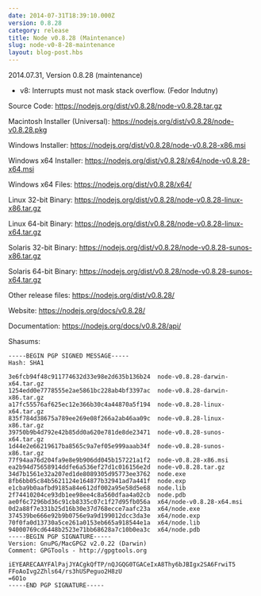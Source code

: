 ```yaml
---
date: 2014-07-31T18:39:10.000Z
version: 0.8.28
category: release
title: Node v0.8.28 (Maintenance)
slug: node-v0-8-28-maintenance
layout: blog-post.hbs
---
```


2014.07.31, Version 0.8.28 (maintenance)

- v8: Interrupts must not mask stack overflow. (Fedor Indutny)

Source Code: https://nodejs.org/dist/v0.8.28/node-v0.8.28.tar.gz

Macintosh Installer (Universal): https://nodejs.org/dist/v0.8.28/node-v0.8.28.pkg

Windows Installer: https://nodejs.org/dist/v0.8.28/node-v0.8.28-x86.msi

Windows x64 Installer: https://nodejs.org/dist/v0.8.28/x64/node-v0.8.28-x64.msi

Windows x64 Files: https://nodejs.org/dist/v0.8.28/x64/

Linux 32-bit Binary: https://nodejs.org/dist/v0.8.28/node-v0.8.28-linux-x86.tar.gz

Linux 64-bit Binary: https://nodejs.org/dist/v0.8.28/node-v0.8.28-linux-x64.tar.gz

Solaris 32-bit Binary: https://nodejs.org/dist/v0.8.28/node-v0.8.28-sunos-x86.tar.gz

Solaris 64-bit Binary: https://nodejs.org/dist/v0.8.28/node-v0.8.28-sunos-x64.tar.gz

Other release files: https://nodejs.org/dist/v0.8.28/

Website: https://nodejs.org/docs/v0.8.28/

Documentation: https://nodejs.org/docs/v0.8.28/api/

Shasums:

```
-----BEGIN PGP SIGNED MESSAGE-----
Hash: SHA1

3e6fcb94f48c911774632d33e98e2d635b136b24  node-v0.8.28-darwin-x64.tar.gz
1254edd0e7778555e2ae5861bc228ab4bf3397ac  node-v0.8.28-darwin-x86.tar.gz
a17fc55576af625ec12e366b30c4a44870a5f194  node-v0.8.28-linux-x64.tar.gz
835f784d38675a789ee269e08f266a2ab46aa09c  node-v0.8.28-linux-x86.tar.gz
39750b9b4d792e42b85dd0a620e781de8de23471  node-v0.8.28-sunos-x64.tar.gz
1d44e2e66219617ba8565c9a7ef05e999aaab34f  node-v0.8.28-sunos-x86.tar.gz
77f94aa76d204fa9e8e9b906dd045b157221a1f2  node-v0.8.28-x86.msi
ea2b94d75658914ddfe6a536ef27d1c016156e2d  node-v0.8.28.tar.gz
34d7b1561e32a207ed1de8089305d95773ee3762  node.exe
8fb6bb05c84b5621124e164877b32941ad7a441f  node.exp
e1cba9b0aafbd9185a84e612df002a95e58d5e68  node.lib
2f74410204ce93db1ee98ee4c8a560dfaa4a02cb  node.pdb
ae0f6c7296bd36c91cb8335c07c1f27d95fb056a  x64/node-v0.8.28-x64.msi
0d2a88f7e331b25d16b30e37d768ecce7aafc23a  x64/node.exe
374539be666e92b9b0756e9a9d199012dcc3da3e  x64/node.exp
70f0fa0d13730a5ce261a0153eb665a918544e1a  x64/node.lib
94000769cd6448b2523e71bb68628a7c10b0ea3c  x64/node.pdb
-----BEGIN PGP SIGNATURE-----
Version: GnuPG/MacGPG2 v2.0.22 (Darwin)
Comment: GPGTools - http://gpgtools.org

iEYEARECAAYFAlPajJYACgkQfTP/nQJGQG0TGACeIxA8Thy6bJBIgx2SA6FrwiT5
FFoAoIvg2Zhls64/rs3hUSPeguo2H8zU
=6O1o
-----END PGP SIGNATURE-----
```
